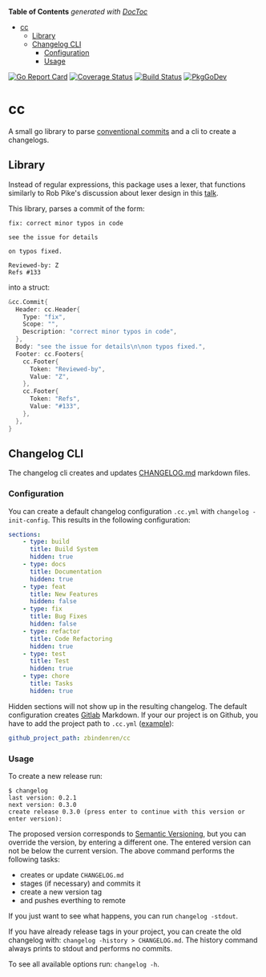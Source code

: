 <!-- START doctoc generated TOC please keep comment here to allow auto update -->
<!-- DON'T EDIT THIS SECTION, INSTEAD RE-RUN doctoc TO UPDATE -->
**Table of Contents**  *generated with [DocToc](https://github.com/thlorenz/doctoc)*

- [cc](#cc)
  - [Library](#library)
  - [Changelog CLI](#changelog-cli)
    - [Configuration](#configuration)
    - [Usage](#usage)

<!-- END doctoc generated TOC please keep comment here to allow auto update -->

[![Go Report Card](https://goreportcard.com/badge/github.com/zbindenren/cc)](https://goreportcard.com/report/github.com/zbindenren/cc)
[![Coverage Status](https://coveralls.io/repos/github/zbindenren/cc/badge.svg)](https://coveralls.io/github/zbindenren/cc)
[![Build Status](https://github.com/zbindenren/cc/workflows/build/badge.svg)](https://github.com/zbindenren/cc/actions)
[![PkgGoDev](https://pkg.go.dev/badge/github.com/zbindenren/cc)](https://pkg.go.dev/github.com/zbindenren/cc)

# cc
A small go library to parse [conventional commits](https://www.conventionalcommits.org/en/v1.0.0/) and a cli to create a changelogs.

## Library
Instead of regular expressions, this package uses a lexer, that functions similarly to Rob Pike's discussion about lexer
design in this [talk](https://www.youtube.com/watch?v=HxaD_trXwRE).

This library, parses a commit of the form:

```
fix: correct minor typos in code

see the issue for details

on typos fixed.

Reviewed-by: Z
Refs #133
```

into a struct:

```go
&cc.Commit{
  Header: cc.Header{
    Type: "fix",
    Scope: "",
    Description: "correct minor typos in code",
  },
  Body: "see the issue for details\n\non typos fixed.",
  Footer: cc.Footers{
    cc.Footer{
      Token: "Reviewed-by",
      Value: "Z",
    },
    cc.Footer{
      Token: "Refs",
      Value: "#133",
    },
  },
}
```

## Changelog CLI

The changelog cli creates and updates [CHANGELOG.md](./CHANGELOG.md) markdown files.

### Configuration
You can create a default changelog configuration `.cc.yml` with `changelog -init-config`. This results in the following configuration:

```yaml
sections:
    - type: build
      title: Build System
      hidden: true
    - type: docs
      title: Documentation
      hidden: true
    - type: feat
      title: New Features
      hidden: false
    - type: fix
      title: Bug Fixes
      hidden: false
    - type: refactor
      title: Code Refactoring
      hidden: true
    - type: test
      title: Test
      hidden: true
    - type: chore
      title: Tasks
      hidden: true
```

Hidden sections will not show up in the resulting changelog. The default configuration creates [Gitlab](https://gitlab.com) Markdown.
If your our project is on Github, you have to add the project path to `.cc.yml` ([example](./.cc.yml)):

```yaml
github_project_path: zbindenren/cc
```

### Usage

To create a new release run:

```
$ changelog
last version: 0.2.1
next version: 0.3.0
create release 0.3.0 (press enter to continue with this version or enter version):
```

The proposed version corresponds to [Semantic Versioning](https://semver.org), but you can override the version, by entering a different one. The entered version can
not be below the current version. The above command performs the following tasks:

* creates or update `CHANGELOG.md`
* stages (if necessary) and commits it
* create a new version tag
* and pushes everthing to remote

If you just want to see what happens, you can run `changelog -stdout`.

If you have already release tags in your project, you can create the old changelog with: `changelog -history > CHANGELOG.md`. The history command always
prints to stdout and performs no commits.

To see all available options run: `changelog -h`.
